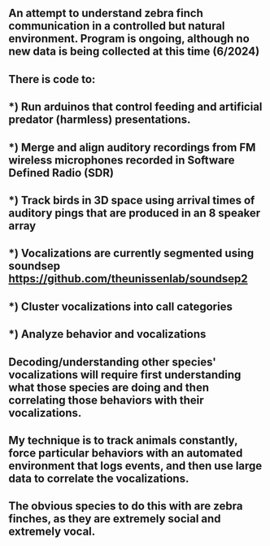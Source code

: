 ## An attempt to understand zebra finch communication in a controlled but natural environment. Program is ongoing, although no new data is being collected at this time (6/2024)

## There is code to:
## *) Run arduinos that control feeding and artificial predator (harmless) presentations. 
## *) Merge and align auditory recordings from FM wireless microphones recorded in Software Defined Radio (SDR)
## *) Track birds in 3D space using arrival times of auditory pings that are produced in an 8 speaker array
## *) Vocalizations are currently segmented using soundsep https://github.com/theunissenlab/soundsep2
## *) Cluster vocalizations into call categories
## *) Analyze behavior and vocalizations

## Decoding/understanding other species' vocalizations will require first understanding what those species are doing and then correlating those behaviors with their vocalizations.
## My technique is to track animals constantly, force particular behaviors with an automated environment that logs events, and then use large data to correlate the vocalizations. 
## The obvious species to do this with are zebra finches, as they are extremely social and extremely vocal.
